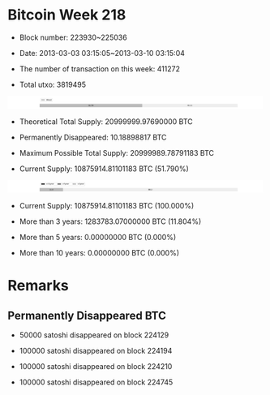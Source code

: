 # Bitcoin Week 218

- Block number: 223930~225036

- Date: 2013-03-03 03:15:05~2013-03-10 03:15:04

- The number of transaction on this week: 411272

- Total utxo: 3819495

![](../images/mined_week218.png)

- Theoretical Total Supply: 20999999.97690000 BTC

- Permanently Disappeared: 10.18898817 BTC

- Maximum Possible Total Supply: 20999989.78791183 BTC

- Current Supply: 10875914.81101183 BTC (51.790%)

![](../images/year_week218.png)


- Current Supply: 10875914.81101183 BTC (100.000%)

- More than 3 years: 1283783.07000000 BTC (11.804%)

- More than 5 years: 0.00000000 BTC (0.000%)

- More than 10 years: 0.00000000 BTC (0.000%)

# Remarks

## Permanently Disappeared BTC

- 50000 satoshi disappeared on block 224129

- 100000 satoshi disappeared on block 224194

- 100000 satoshi disappeared on block 224210

- 100000 satoshi disappeared on block 224745

